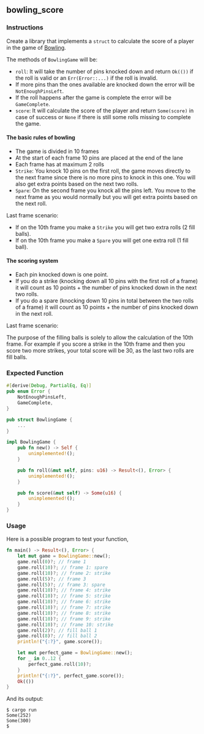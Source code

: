 ## bowling_score

### Instructions

Create a library that implements a `struct` to calculate the score of a player in the game of [Bowling](https://en.wikipedia.org/wiki/Bowling).

The methods of `BowlingGame` will be:

- `roll`: It will take the number of pins knocked down and return `Ok(())` if the roll is valid or an `Err(Error::...)` if the roll is invalid.
- If more pins than the ones available are knocked down the error will be `NotEnoughPinsLeft`.
- If the roll happens after the game is complete the error will be `GameComplete`.
- `score`: It will calculate the score of the player and return `Some(score)` in case of success or `None` if there is still some rolls missing to complete the game.

#### The basic rules of bowling

- The game is divided in 10 frames
- At the start of each frame 10 pins are placed at the end of the lane
- Each frame has at maximum 2 rolls
- `Strike`: You knock 10 pins on the first roll, the game moves directly to the next frame since there is no more pins to knock in this one. You will also get extra points based on the next two rolls.
- `Spare`: On the second frame you knock all the pins left. You move to the next frame as you would normally but you will get extra points based on the next roll.

Last frame scenario:

- If on the 10th frame you make a `Strike` you will get two extra rolls (2 fill balls).
- If on the 10th frame you make a `Spare` you will get one extra roll (1 fill ball).

#### The scoring system

- Each pin knocked down is one point.
- If you do a strike (knocking down all 10 pins with the first roll of a frame) it will count as 10 points + the number of pins knocked down in the next two rolls.
- If you do a spare (knocking down 10 pins in total between the two rolls of a frame) it will count as 10 points + the number of pins knocked down in the next roll.

Last frame scenario:

The purpose of the filling balls is solely to allow the calculation of the 10th frame. For example if you score a strike in the 10th frame and then you score two more strikes, your total score will be 30, as the last two rolls are fill balls.

### Expected Function

```rust
#[derive(Debug, PartialEq, Eq)]
pub enum Error {
    NotEnoughPinsLeft,
    GameComplete,
}

pub struct BowlingGame {
    ...
}

impl BowlingGame {
    pub fn new() -> Self {
        unimplemented!();
    }

    pub fn roll(&mut self, pins: u16) -> Result<(), Error> {
        unimplemented!();
    }

    pub fn score(&mut self) -> Some(u16) {
        unimplemented!();
    }
}
```

### Usage

Here is a possible program to test your function,

```rust
fn main() -> Result<(), Error> {
    let mut game = BowlingGame::new();
    game.roll(0)?; // frame 1
    game.roll(10)?; // frame 1: spare
    game.roll(10)?; // frame 2: strike
    game.roll(5)?; // frame 3
    game.roll(5)?; // frame 3: spare
    game.roll(10)?; // frame 4: strike
    game.roll(10)?; // frame 5: strike
    game.roll(10)?; // frame 6: strike
    game.roll(10)?; // frame 7: strike
    game.roll(10)?; // frame 8: strike
    game.roll(10)?; // frame 9: strike
    game.roll(10)?; // frame 10: strike
    game.roll(2)?; // fill ball 1
    game.roll(8)?; // fill ball 2
    println!("{:?}", game.score());

    let mut perfect_game = BowlingGame::new();
    for _ in 0..12 {
        perfect_game.roll(10)?;
    }
    println!("{:?}", perfect_game.score());
    Ok(())
}
```

And its output:

```console
$ cargo run
Some(252)
Some(300)
$
```
